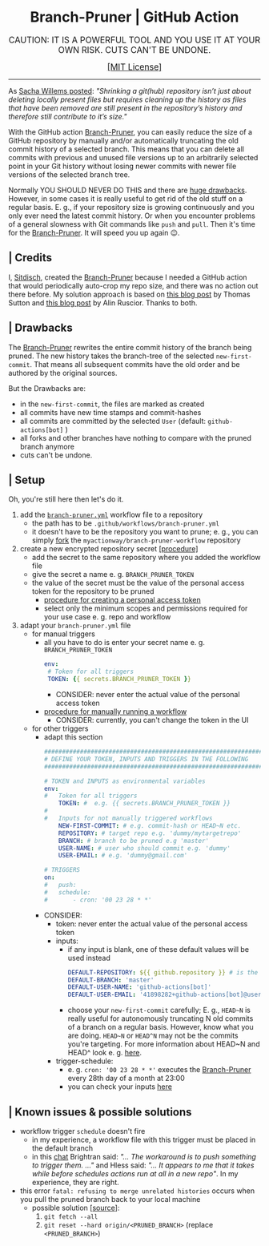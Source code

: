 # <center>Branch-Pruner | GitHub Action</center>

<center>
<big>
CAUTION: IT IS A POWERFUL TOOL AND YOU USE IT AT YOUR OWN RISK. CUTS CAN'T BE UNDONE.

[[MIT License]](https://github.com/myactionway/branch-pruner-action/blob/master/LICENSE.txt "Go there")
</big>
</center>
<hr>

As [Sacha Willems posted](https://www.saschawillems.de/blog/2017/09/10/how-to-shrink-down-a-github-repository/ "Go there"): <i>"Shrinking a git(hub) repository isn’t just about deleting locally present files but requires cleaning up the history as files that have been removed are still present in the repository’s history and therefore still contribute to it’s size."</i>

With the GitHub action [Branch-Pruner](https://github.com/myactionway/branch-pruner-action "Get it"), you can easily reduce the size of a GitHub repository by manually and/or automatically truncating the old commit history of a selected branch. This means that you can delete all commits with previous and unused file versions up to an arbitrarily selected point in your Git history without losing newer commits with newer file versions of the selected branch tree.

Normally YOU SHOULD NEVER DO THIS and there are [huge drawbacks](#-drawbacks "Go there"). However, in some cases it is really useful to get rid of the old stuff on a regular basis. E.&nbsp;g., if your repository size is growing continuously and you only ever need the latest commit history. Or when you encounter problems of a general slowness with Git commands like `push` and `pull`. Then it's time for the [Branch-Pruner](https://github.com/myactionway/branch-pruner-action "Get it"). It will speed you up again :wink:.

## | Credits

I, [Sitdisch](https://github.com/sitdisch "Visit me"), created the [Branch-Pruner](https://github.com/myactionway/branch-pruner-action "Get it") because I needed a GitHub action that would periodically auto-crop my repo size, and there was no action out there before. My solution approach is based on [this blog post](https://passingcuriosity.com/2017/truncating-git-history/ "Go there") by Thomas Sutton and [this blog post](https://www.cognizantsoftvision.com/blog/tips-for-improving-git-performance/ "Go there") by Alin Ruscior. Thanks to both.

## | Drawbacks

The [Branch-Pruner](https://github.com/myactionway/branch-pruner-action "Get it") rewrites the entire commit history of the branch being pruned. The new history takes the branch-tree of the selected `new-first-commit`. That means all subsequent commits have the old order and be authored by the original sources.

But the Drawbacks are:
* in the `new-first-commit`, the files are marked as created
* all commits have new time stamps and commit-hashes
* all commits are committed by the selected `User` (default: `github-actions[bot]` )
* all forks and other branches have nothing to compare with the pruned branch anymore
* cuts can't be undone.

## | Setup

Oh, you're still here then let's do it.

1. add the [`branch-pruner.yml`](https://github.com/myactionway/branch-pruner-workflow/.github/workflows/branch-pruner.yml "Get it") workflow file to a repository
	* the path has to be `.github/workflows/branch-pruner.yml`
	* it doesn't have to be the repository you want to prune; e.&nbsp;g., you can simply [fork](https://github.com/myactionway/branch-pruner-workflow/fork "fork it") the `myactionway/branch-pruner-workflow` repository
2. create a new encrypted repository secret [[procedure]](https://docs.github.com/en/actions/reference/encrypted-secrets#creating-encrypted-secrets-for-a-repository "Learn how")
	* add the secret to the same repository where you added the workflow file
	* give the secret a name e.&nbsp;g. `BRANCH_PRUNER_TOKEN`
	* the value of the secret must be the value of the personal access token for the repository to be pruned
		* [procedure for creating a personal access token](https://docs.github.com/en/github/authenticating-to-github/creating-a-personal-access-token "Learn how")
		* select only the minimum scopes and permissions required for your use case e.&nbsp;g. repo and workflow
3. adapt your `branch-pruner.yml` file
	* for manual triggers
		* all you have to do is enter your secret name e.&nbsp;g. `BRANCH_PRUNER_TOKEN`
			```yml
			env:
			 # Token for all triggers
			 TOKEN: {{ secrets.BRANCH_PRUNER_TOKEN }}
			```
			* CONSIDER: never enter the actual value of the personal access token
		* [procedure for manually running a workflow](https://docs.github.com/en/actions/managing-workflow-runs/manually-running-a-workflow#running-a-workflow-on-github "Learn how")
			* CONSIDER: currently, you can't change the token in the UI
	* for other triggers
		* adapt this section
			```yml
			##############################################################
			# DEFINE YOUR TOKEN, INPUTS AND TRIGGERS IN THE FOLLOWING
			##############################################################

			# TOKEN and INPUTS as environmental variables
			env:
			#	Token for all triggers
				TOKEN: #  e.g. {{ secrets.BRANCH_PRUNER_TOKEN }}
			#
			#	Inputs for not manually triggered workflows
				NEW-FIRST-COMMIT: # e.g. commit-hash or HEAD~N etc.
				REPOSITORY: # target repo e.g. 'dummy/mytargetrepo'
				BRANCH: # branch to be pruned e.g 'master'
				USER-NAME: # user who should commit e.g. 'dummy'
				USER-EMAIL: # e.g. 'dummy@gmail.com'

			# TRIGGERS
			on:
			#	push:
			#	schedule:
			#		- cron: '00 23 28 * *'
			```
		* CONSIDER:
			* token: never enter the actual value of the personal access token
			* inputs:
				* if any input is blank, one of these default values will be used instead
					```yml
					DEFAULT-REPOSITORY: ${{ github.repository }} # is the repo with this file
					DEFAULT-BRANCH: 'master'
					DEFAULT-USER-NAME: 'github-actions[bot]'
					DEFAULT-USER-EMAIL: '41898282+github-actions[bot]@users.noreply.github.com'
					```
				* choose your `new-first-commit` carefully; E.&nbsp;g., `HEAD~N` is really useful for autonomously truncating N old commits of a branch on a regular basis. However, know what you are doing. `HEAD~N` or `HEAD^N` may not be the commits you're targeting. For more information about HEAD~N and HEAD^ look e.&nbsp;g. [here](https://stackoverflow.com/questions/2221658/whats-the-difference-between-head-and-head-in-git "Go there").
			* trigger-schedule:
				* e.&nbsp;g. `cron: '00 23 28 * *'` executes the [Branch-Pruner](https://github.com/myactionway/branch-pruner-action "Get it") every 28th day of a month at 23:00
				* you can check your inputs [here](https://crontab.guru/ "Go there")

## | Known issues & possible solutions

* workflow trigger `schedule` doesn't fire
	* in my experience, a workflow file with this trigger must be placed in the default branch
	* in this [chat](https://github.community/t/schedule-workflows-missing/17653/3 "Go there") Brightran said: <i>"... The workaround is to push something to trigger them. ..."</i> and Hless said: <i>"... It appears to me that it takes while before schedules actions run at all in a new repo"</i>. In my experience, they are right.
* this error `fatal: refusing to merge unrelated histories` occurs when you pull the pruned branch back to your local machine
	* possible solution [[source](https://stackoverflow.com/questions/1125968/how-do-i-force-git-pull-to-overwrite-local-files "Go there")]:
		1. `git fetch --all`
		2. `git reset --hard origin/<PRUNED_BRANCH>` (replace `<PRUNED_BRANCH>`)
